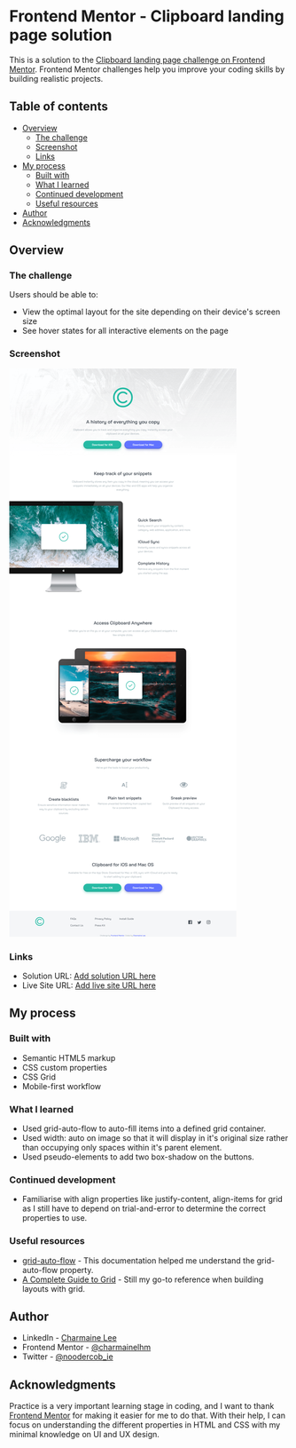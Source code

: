 # Frontend Mentor - Clipboard landing page solution

This is a solution to the [Clipboard landing page challenge on Frontend Mentor](https://www.frontendmentor.io/challenges/clipboard-landing-page-5cc9bccd6c4c91111378ecb9). Frontend Mentor challenges help you improve your coding skills by building realistic projects.

## Table of contents

- [Overview](#overview)
  - [The challenge](#the-challenge)
  - [Screenshot](#screenshot)
  - [Links](#links)
- [My process](#my-process)
  - [Built with](#built-with)
  - [What I learned](#what-i-learned)
  - [Continued development](#continued-development)
  - [Useful resources](#useful-resources)
- [Author](#author)
- [Acknowledgments](#acknowledgments)

## Overview

### The challenge

Users should be able to:

- View the optimal layout for the site depending on their device's screen size
- See hover states for all interactive elements on the page

### Screenshot

![Desktop Version](./images/screenshot-final-desktop.png)

### Links

- Solution URL: [Add solution URL here](https://your-solution-url.com)
- Live Site URL: [Add live site URL here](https://your-live-site-url.com)

## My process

### Built with

- Semantic HTML5 markup
- CSS custom properties
- CSS Grid
- Mobile-first workflow

### What I learned

- Used grid-auto-flow to auto-fill items into a defined grid container.
- Used width: auto on image so that it will display in it's original size rather than occupying only spaces within it's parent element.
- Used pseudo-elements to add two box-shadow on the buttons.

### Continued development

- Familiarise with align properties like justify-content, align-items for grid as I still have to depend on trial-and-error to determine the correct properties to use.

### Useful resources

- [grid-auto-flow](https://developer.mozilla.org/en-US/docs/Web/CSS/grid-auto-flow) - This documentation helped me understand the grid-auto-flow property.
- [A Complete Guide to Grid](https://css-tricks.com/snippets/css/complete-guide-grid/) - Still my go-to reference when building layouts with grid.

## Author

- LinkedIn - [Charmaine Lee](https://www.linkedin.com/in/charmainelee-huimin/)
- Frontend Mentor - [@charmainelhm](https://www.frontendmentor.io/profile/charmainelhm)
- Twitter - [@noodercob_ie](https://www.twitter.com/noodercob_ie)

## Acknowledgments

Practice is a very important learning stage in coding, and I want to thank [Frontend Mentor](https://www.frontendmentor.io/) for making it easier for me to do that. With their help, I can focus on understanding the different properties in HTML and CSS with my minimal knowledge on UI and UX design.
